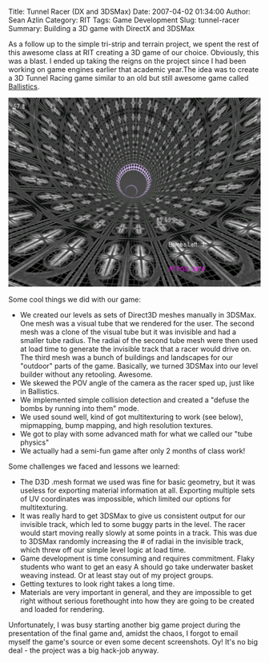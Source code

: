 Title: Tunnel Racer (DX and 3DSMax)
Date: 2007-04-02 01:34:00
Author: Sean Azlin
Category: RIT
Tags: Game Development
Slug: tunnel-racer
Summary: Building a 3D game with DirectX and 3DSMax

As a follow up to the simple tri-strip and terrain project, we spent the
rest of this awesome class at RIT creating a 3D game of our
choice. Obviously, this was a blast. I ended up taking the reigns on the
project since I had been working on game engines earlier that academic
year.The idea was to create a 3D Tunnel Racing game similar to an old
but still awesome game called [Ballistics][].

![Tunnel Game Screen](../images/tunnel_game1.jpg)

Some cool things we did with our game:
* We created our levels as sets of Direct3D meshes manually in 3DSMax. One mesh was a visual tube that we rendered for the user. The second mesh was a clone of the visual tube but it was invisible and had a smaller tube radius. The radiai of the second tube mesh were then used at load time to generate the invisible track that a racer would drive on. The third mesh was a bunch of buildings and landscapes for our "outdoor" parts of the game. Basically, we turned 3DSMax into our level builder without any retooling. Awesome.
* We skewed the POV angle of the camera as the racer sped up, just like in Ballistics.
* We implemented simple collision detection and created a "defuse the bombs by running into them" mode.
* We used sound well, kind of got multitexturing to work (see below), mipmapping, bump mapping, and high resolution textures.
* We got to play with some advanced math for what we called our "tube physics"
* We actually had a semi-fun game after only 2 months of class work!

Some challenges we faced and lessons we learned:

* The D3D .mesh format we used was fine for basic geometry, but it was useless for exporting material information at all. Exporting multiple sets of UV coordinates was impossible, which limited our options for multitexturing.
* It was really hard to get 3DSMax to give us consistent output for our invisible track, which led to some buggy parts in the level. The racer would start moving really slowly at some points in a track. This was due to 3DSMax randomly increasing the \# of radiai in the invisible track, which threw off our simple level logic at load time.
* Game development is time consuming and requires commitment. Flaky students who want to get an easy A should go take underwater basket weaving instead. Or at least stay out of my project groups.
* Getting textures to look right takes a long time.
* Materials are very important in general, and they are impossible to get right without serious forethought into how they are going to be created and loaded for rendering.

Unfortunately, I was busy starting another big game project during the presentation of the final game and, amidst the chaos, I forgot to email myself the game's source or even some decent screenshots. Oy! It's no big deal - the project was a big hack-job anyway.

[Ballistics]: http://en.wikipedia.org/wiki/Ballistics_(video_game)
